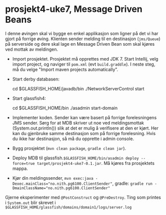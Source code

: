 prosjekt4-uke7, Message Driven Beans
==============

I denne øvingen skal vi bygge en enkel applikasjon som ligner på det vi har gjort på forrige øving. Klienten sender melding til en destinasjon (``jms/Queue``) på serverside og dere skal lage en Message Driven Bean som skal kjøres ved mottak av meldingen. 

* Import prosjektet. Prosjektet må opprettes med JDK 7. Start Intellij, velg import project, og naviger til ``pom.xml`` (evt ``build.graddle``). I neste steg, må du velge "Import maven projects automatically".

* Start derby databasen:


    cd $GLASSFISH_HOME/javadb/bin
    ./NetworkServerControl start

* Start glassfish4:


    cd $GLASSFISH_HOME/bin
    ./asadmin start-domain
    
*  Implementer koden. Sender kan være basert på forrige forelesningens JMS sender. Sørg for at MDB skriver ut noe ved meldingsmottak (System.out.println()) slik at det er mulig å verifisere at den er kjørt. Her kan du gjenbruke samme destinasjon som på forrige forelesning. Hvis du ikke har destinasjon, så må du opprette i admin console.

* Bygg prosjektet (``mvn clean package``, ``gradle clean jar``).

* Deploy MDB til glassfish.``$GLASSFISH_HOME/bin/asadmin deploy --force=true target/prosjekt4-uke7-0.1.jar``. Må kjøres fra prosjektets mappa.

* Kjør din meldingssender, ``mvn exec:java -Dexec.mainClass="no.nith.pg6100.ClientSender"``, gradle: ``gradle run -DmainClassName="no.nith.pg6100.ClientSender"``


Gjerne eksperimenter med ``@PostConstruct`` og ``@PreDestroy``. Ting som printes i ``System.out`` blir skrevet i ``$GLASSFISH_HOME/glassfish/domains/domain1/logs/server.log``
